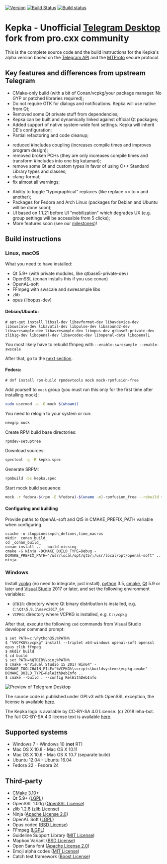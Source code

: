 [![Version](https://badge.fury.io/gh/procxx%2Fkepka.svg)](https://github.com/procxx/kepka/releases)
[![Build Status](https://travis-ci.org/procxx/kepka.svg?branch=dev)](https://travis-ci.org/procxx/kepka)
[![Build status](https://ci.appveyor.com/api/projects/status/2kodvgwvlua3o6hp?svg=true
)](https://ci.appveyor.com/project/procxx/tdesktop)


# Kepka - Unofficial [Telegram Desktop][telegram_desktop] fork from pro.cxx community

This is the complete source code and the build instructions for the Kepka's alpha version based on the [Telegram API][telegram_api] and the [MTProto][telegram_proto] secure protocol.

## Key features and differences from upstream Telegram
* CMake-only build (with a bit of Conan/vcpkg/your package manager. No GYP or patched libraries required);
* Do not require GTK for dialogs and notifications. Kepka will use native from Qt;
* Removed some Qt private stuff from dependencies;
* Kepka can be built and dynamically linked against official Qt packages;
* Added support of native system-wide font settings. Kepka will inherit DE's configuration;
* Partial refactoring and code cleanup;
 - reduced #includes coupling (increases compile times and improves program design);
 - removed broken PCHs (they are only increases compile times and transform #includes into one big katamari);
 - remove some Qt and custom types in favor of using C++ Standard Library types and classes;
 - clang-format;
 - fix almost all warnings;
* Ability to toggle "typographical" replaces (like replace << to « and another);
* Packages for Fedora and Arch Linux (packages for Debian and Ubuntu will be done soon);
* UI based on 1.1.21 before UI "mobilization" which degrades UX (e.g. group settings will be accessible from 5 clicks);
* More features soon (see our [milestones](https://github.com/procxx/kepka/projects))!

## Build instructions

### Linux, macOS

What you need to have installed:

* Qt 5.9+ (with private modules, like qtbase5-private-dev)
* OpenSSL (conan installs this if you use conan)
* OpenAL-soft
* FFmpeg with swscale and swresample libs
* zlib
* opus (libopus-dev)

#### Debian/Ubuntu:
```console
# apt-get install libssl-dev libavformat-dev libavdevice-dev libswscale-dev libavutil-dev libpulse-dev libasound2-dev libswresample-dev libavresample-dev libopus-dev qtbase5-private-dev zlib1g-dev libopenal-dev libavcodec-dev libopenal-data libopenal1
```

You most likely have to rebuild ffmpeg with `--enable-swresample --enable-swscale`

After that, go to the [next section](#configuring-and-building).

#### Fedora:
```console
# dnf install rpm-build rpmdevtools mock mock-rpmfusion-free
```

Add yourself to `mock` group (you must run this only for the first time after installing mock):
```bash
sudo usermod -a -G mock $(whoami)
```

You need to relogin to your system or run:
```bash
newgrp mock
```

Create RPM build base directories:
```bash
rpmdev-setuptree
```

Download sources:
```bash
spectool -g -R kepka.spec
```

Generate SRPM:
```bash
rpmbuild -bs kepka.spec
```

Start mock build sequence:
```bash
mock -r fedora-$(rpm -E %fedora)-$(uname -m)-rpmfusion_free --rebuild ~/rpmbuild/SRPMS/kepka*.src.rpm
```

#### Configuring and building

Provide paths to OpenAL-soft and Qt5 in CMAKE_PREFIX_PATH variable when configuring.

    ccache -o sloppiness=pch_defines,time_macros
    mkdir _conan_build_
    cd _conan_build_
    conan install .. --build missing
    cmake -G Ninja -DCMAKE_BUILD_TYPE=Debug -DCMAKE_PREFIX_PATH="/usr/local/opt/qt5/;/usr/local/opt/openal-soft" ..
    ninja

### Windows

Install [vcpkg][] (no need to integrate, just install), [python][] 3.5, [cmake][], [Qt][qt] 5.9 or later and [Visual Studio][visual-studio] 2017 or later, and set the following environment variables:

- `QTDIR`: directory where Qt binary distribution is installed, e.g. `C:\Qt\5.9.1\msvc2017_64`
- `VCPKG`: directory where VCPKG is installed, e.g. `C:\vcpkg`

After that, execute the following `cmd` commands from Visual Studio developer command prompt:

```console
$ set PATH=c:\Python35;%PATH%
$ "%VCPKG%\vcpkg" install --triplet x64-windows openal-soft openssl opus zlib ffmpeg
$ mkdir build
$ cd build
$ set PATH=%QTDIR%\bin;%PATH%
$ cmake -G"Visual Studio 15 2017 Win64" -DCMAKE_TOOLCHAIN_FILE="%VCPKG%\scripts\buildsystems\vcpkg.cmake" -DCMAKE_BUILD_TYPE=RelWithDebInfo ..
$ cmake --build . --config RelWithDebInfo
```
![Preview of Telegram Desktop][preview_image]

The source code is published under GPLv3 with OpenSSL exception, the license is available [here][license].

The Kepka logo is available by CC-BY-SA 4.0 License. (c) 2018 leha-bot. The full CC-BY-SA 4.0 license text is available [here](https://creativecommons.org/licenses/by-sa/4.0/legalcode). 

## Supported systems

* Windows 7 - Windows 10 (**not** RT)
* Mac OS X 10.8 - Mac OS X 10.11
* Mac OS X 10.6 - Mac OS X 10.7 (separate build)
* Ubuntu 12.04 - Ubuntu 16.04
* Fedora 22 - Fedora 24

## Third-party

* [CMake 3.10+][cmake-build]
* Qt 5.9+ ([LGPL](http://doc.qt.io/qt-5/lgpl.html))
* OpenSSL 1.0.1g ([OpenSSL License](https://www.openssl.org/source/license.html))
* zlib 1.2.8 ([zlib License](http://www.zlib.net/zlib_license.html))
* Ninja ([Apache License 2.0](https://github.com/ninja-build/ninja/blob/master/COPYING))
* OpenAL Soft ([LGPL](http://kcat.strangesoft.net/openal.html))
* Opus codec ([BSD License](http://www.opus-codec.org/license/))
* FFmpeg ([LGPL](https://www.ffmpeg.org/legal.html))
* Guideline Support Library ([MIT License](https://github.com/Microsoft/GSL/blob/master/LICENSE))
* Mapbox Variant ([BSD License](https://github.com/mapbox/variant/blob/master/LICENSE))
* Open Sans font ([Apache License 2.0](http://www.apache.org/licenses/LICENSE-2.0.html))
* Emoji alpha codes ([MIT License](https://github.com/emojione/emojione/blob/master/extras/alpha-codes/LICENSE.md))
* Catch test framework ([Boost License](https://github.com/philsquared/Catch/blob/master/LICENSE.txt))

[//]: # (LINKS)
[cmake]: https://cmake.org/
[python]: https://python.org/
[cmake-build]: docs/building-cmake.md
[qt]: https://www.qt.io/
[telegram]: https://telegram.org
[telegram_desktop]: https://desktop.telegram.org
[telegram_api]: https://core.telegram.org
[telegram_proto]: https://core.telegram.org/mtproto
[license]: LICENSE
[preview_image]: docs/assets/preview.png
[vcpkg]: https://github.com/Microsoft/vcpkg
[visual-studio]: https://www.visualstudio.com/
